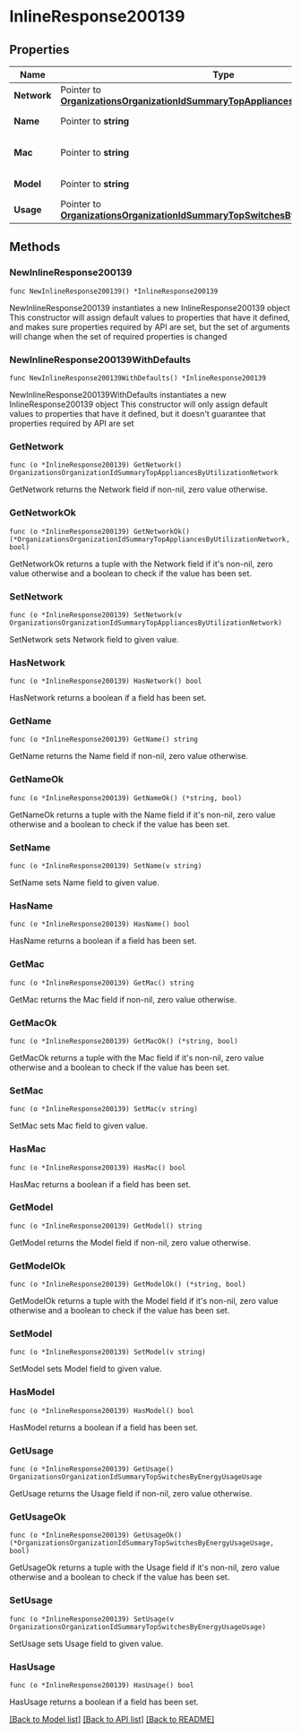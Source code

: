 # InlineResponse200139

## Properties

Name | Type | Description | Notes
------------ | ------------- | ------------- | -------------
**Network** | Pointer to [**OrganizationsOrganizationIdSummaryTopAppliancesByUtilizationNetwork**](OrganizationsOrganizationIdSummaryTopAppliancesByUtilizationNetwork.md) |  | [optional] 
**Name** | Pointer to **string** | Name of the switch | [optional] 
**Mac** | Pointer to **string** | Mac address of the switch | [optional] 
**Model** | Pointer to **string** | Model of the switch | [optional] 
**Usage** | Pointer to [**OrganizationsOrganizationIdSummaryTopSwitchesByEnergyUsageUsage**](OrganizationsOrganizationIdSummaryTopSwitchesByEnergyUsageUsage.md) |  | [optional] 

## Methods

### NewInlineResponse200139

`func NewInlineResponse200139() *InlineResponse200139`

NewInlineResponse200139 instantiates a new InlineResponse200139 object
This constructor will assign default values to properties that have it defined,
and makes sure properties required by API are set, but the set of arguments
will change when the set of required properties is changed

### NewInlineResponse200139WithDefaults

`func NewInlineResponse200139WithDefaults() *InlineResponse200139`

NewInlineResponse200139WithDefaults instantiates a new InlineResponse200139 object
This constructor will only assign default values to properties that have it defined,
but it doesn't guarantee that properties required by API are set

### GetNetwork

`func (o *InlineResponse200139) GetNetwork() OrganizationsOrganizationIdSummaryTopAppliancesByUtilizationNetwork`

GetNetwork returns the Network field if non-nil, zero value otherwise.

### GetNetworkOk

`func (o *InlineResponse200139) GetNetworkOk() (*OrganizationsOrganizationIdSummaryTopAppliancesByUtilizationNetwork, bool)`

GetNetworkOk returns a tuple with the Network field if it's non-nil, zero value otherwise
and a boolean to check if the value has been set.

### SetNetwork

`func (o *InlineResponse200139) SetNetwork(v OrganizationsOrganizationIdSummaryTopAppliancesByUtilizationNetwork)`

SetNetwork sets Network field to given value.

### HasNetwork

`func (o *InlineResponse200139) HasNetwork() bool`

HasNetwork returns a boolean if a field has been set.

### GetName

`func (o *InlineResponse200139) GetName() string`

GetName returns the Name field if non-nil, zero value otherwise.

### GetNameOk

`func (o *InlineResponse200139) GetNameOk() (*string, bool)`

GetNameOk returns a tuple with the Name field if it's non-nil, zero value otherwise
and a boolean to check if the value has been set.

### SetName

`func (o *InlineResponse200139) SetName(v string)`

SetName sets Name field to given value.

### HasName

`func (o *InlineResponse200139) HasName() bool`

HasName returns a boolean if a field has been set.

### GetMac

`func (o *InlineResponse200139) GetMac() string`

GetMac returns the Mac field if non-nil, zero value otherwise.

### GetMacOk

`func (o *InlineResponse200139) GetMacOk() (*string, bool)`

GetMacOk returns a tuple with the Mac field if it's non-nil, zero value otherwise
and a boolean to check if the value has been set.

### SetMac

`func (o *InlineResponse200139) SetMac(v string)`

SetMac sets Mac field to given value.

### HasMac

`func (o *InlineResponse200139) HasMac() bool`

HasMac returns a boolean if a field has been set.

### GetModel

`func (o *InlineResponse200139) GetModel() string`

GetModel returns the Model field if non-nil, zero value otherwise.

### GetModelOk

`func (o *InlineResponse200139) GetModelOk() (*string, bool)`

GetModelOk returns a tuple with the Model field if it's non-nil, zero value otherwise
and a boolean to check if the value has been set.

### SetModel

`func (o *InlineResponse200139) SetModel(v string)`

SetModel sets Model field to given value.

### HasModel

`func (o *InlineResponse200139) HasModel() bool`

HasModel returns a boolean if a field has been set.

### GetUsage

`func (o *InlineResponse200139) GetUsage() OrganizationsOrganizationIdSummaryTopSwitchesByEnergyUsageUsage`

GetUsage returns the Usage field if non-nil, zero value otherwise.

### GetUsageOk

`func (o *InlineResponse200139) GetUsageOk() (*OrganizationsOrganizationIdSummaryTopSwitchesByEnergyUsageUsage, bool)`

GetUsageOk returns a tuple with the Usage field if it's non-nil, zero value otherwise
and a boolean to check if the value has been set.

### SetUsage

`func (o *InlineResponse200139) SetUsage(v OrganizationsOrganizationIdSummaryTopSwitchesByEnergyUsageUsage)`

SetUsage sets Usage field to given value.

### HasUsage

`func (o *InlineResponse200139) HasUsage() bool`

HasUsage returns a boolean if a field has been set.


[[Back to Model list]](../README.md#documentation-for-models) [[Back to API list]](../README.md#documentation-for-api-endpoints) [[Back to README]](../README.md)


